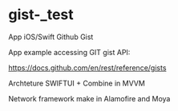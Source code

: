 # gist-_test
App iOS/Swift Github Gist 

App example accessing GIT gist API:

https://docs.github.com/en/rest/reference/gists


Archteture SWIFTUI + Combine in MVVM

Network framework make in Alamofire and Moya
